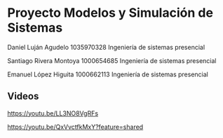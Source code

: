 # Proyecto Modelos y Simulación de Sistemas

Daniel Luján Agudelo 1035970328 Ingeniería de sistemas presencial

Santiago Rivera Montoya 1000654685 Ingeniería de sistemas presencial

Emanuel López Higuita 1000662113 Ingeniería de sistemas presencial

## Videos
https://youtu.be/LL3NO8VgRFs

https://youtu.be/QxVvctfkMxY?feature=shared
